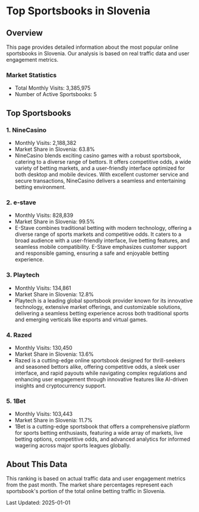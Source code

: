 # Top Sportsbooks in Slovenia

## Overview
This page provides detailed information about the most popular online sportsbooks in Slovenia. 
Our analysis is based on real traffic data and user engagement metrics.

### Market Statistics
- Total Monthly Visits: 3,385,975
- Number of Active Sportsbooks: 5

## Top Sportsbooks

### 1. NineCasino
- Monthly Visits: 2,188,382
- Market Share in Slovenia: 63.8%
-  NineCasino blends exciting casino games with a robust sportsbook, catering to a diverse range of bettors. It offers competitive odds, a wide variety of betting markets, and a user-friendly interface optimized for both desktop and mobile devices. With excellent customer service and secure transactions, NineCasino delivers a seamless and entertaining betting environment.

### 2. e-stave
- Monthly Visits: 828,839
- Market Share in Slovenia: 99.5%
-  E-Stave combines traditional betting with modern technology, offering a diverse range of sports markets and competitive odds. It caters to a broad audience with a user-friendly interface, live betting features, and seamless mobile compatibility. E-Stave emphasizes customer support and responsible gaming, ensuring a safe and enjoyable betting experience.

### 3. Playtech
- Monthly Visits: 134,861
- Market Share in Slovenia: 12.8%
- Playtech is a leading global sportsbook provider known for its innovative technology, extensive market offerings, and customizable solutions, delivering a seamless betting experience across both traditional sports and emerging verticals like esports and virtual games.

### 4. Razed
- Monthly Visits: 130,450
- Market Share in Slovenia: 13.6%
- Razed is a cutting-edge online sportsbook designed for thrill-seekers and seasoned bettors alike, offering competitive odds, a sleek user interface, and rapid payouts while navigating complex regulations and enhancing user engagement through innovative features like AI-driven insights and cryptocurrency support.

### 5. 1Bet
- Monthly Visits: 103,443
- Market Share in Slovenia: 11.7%
- 1Bet is a cutting-edge sportsbook that offers a comprehensive platform for sports betting enthusiasts, featuring a wide array of markets, live betting options, competitive odds, and advanced analytics for informed wagering across major sports leagues globally.


## About This Data
This ranking is based on actual traffic data and user engagement metrics from the past month. 
The market share percentages represent each sportsbook's portion of the total online betting traffic in Slovenia.

Last Updated: 2025-01-01
